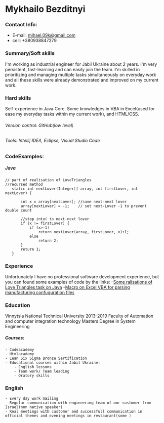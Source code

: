 # Mykhailo Bezditnyi

### Contact Info:

- E-mail: mihael.09k@gmail.com 
- cell: +380938847279 
 
 ### Summary/Soft skills

 I'm working as industrial engineer for Jabil Ukraine about 2 years. I'm very persistent, fast-learning  and can easily join the team. I'm skilled in prioritizing and managing multiple tasks simultaneously on everyday work and all these skills were already demonstrated and improved on my current work. 
 
 ### Hard skills

 Self-experience in Java Core. Some knowledges in VBA in Excel(used for ease my everyday tasks within my current work), and HTML/CSS.
 ###### Version control: GitHub(low level)
 ###### Tools: Intellij IDEA, Eclipse, Visual Studio Code


 ### CodeExamples:

 ##### Java
 ``` 
 // part of realisation of LoveTriangles
 //recursed method
    static int nextLover(Integer[] array, int firstLover, int nextLover) {

        int x = array[nextLover]; //save next-next lover
        array[nextLover] = -1;    // set next-Lover -1 to prevent double count

        //step into( to next-next lover
        if (x != firstLover) {
            if (x>-1)
                return nextLover(array, firstLover, x)+1;
            else
                return 2;
        }
        return 1;
    }
```

### Experience 

Unfortunately I have no professional software development experience, but you can found some examples of code by the links: 
-[Some ralisations of Love Triangles task on Java](https://github.com/BMapps/BM_repository/blob/second/src/LoveTriangles.java)
-[Macro on Excel VBA for parsing manufacturing confuguration files]()

### Education 

Vinnytsia National Technical University 2013-2019 
    Faculty of Automation and computer integration technology
    Masters Degree in System Engineering

##### Courses: 
    - Codeacademy 
    - Htmlacademy 
    - Lean Six Sigma Bronze Sertification
    - Educational courses within Jabil Ukraine:
        - English lessons
        - Team work/ Team leading
        - Oratory skills

### English 
    - Every day work mailing
    - Regular communication with engineering team of our customer from Israel(non native speaker)
    - Real meetings with customer and successfull communication in official themes and evening meetings in restaurant(some )

   

 
